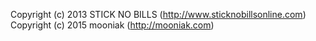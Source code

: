 Copyright (c) 2013 STICK NO BILLS (http://www.sticknobillsonline.com)
Copyright (c) 2015 mooniak (http://mooniak.com)
